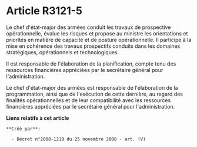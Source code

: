# Article R3121-5

Le chef d'état-major des armées conduit les travaux de prospective opérationnelle, évalue les risques et propose au ministre
les orientations et priorités en matière de capacité et de posture opérationnelle. Il participe à la mise en cohérence des
travaux prospectifs conduits dans les domaines stratégiques, opérationnels et technologiques.

Il est responsable de l'élaboration de la planification, compte tenu des ressources financières appréciées par le secrétaire
général pour l'administration.

Le chef d'état-major des armées est responsable de l'élaboration de la programmation, ainsi que de l'exécution de cette
dernière, au regard des finalités opérationnelles et de leur compatibilité avec les ressources financières appréciées par le
secrétaire général pour l'administration.

**Liens relatifs à cet article**

	**Créé par**:

	  - Décret n°2008-1219 du 25 novembre 2008 - art. (V)
